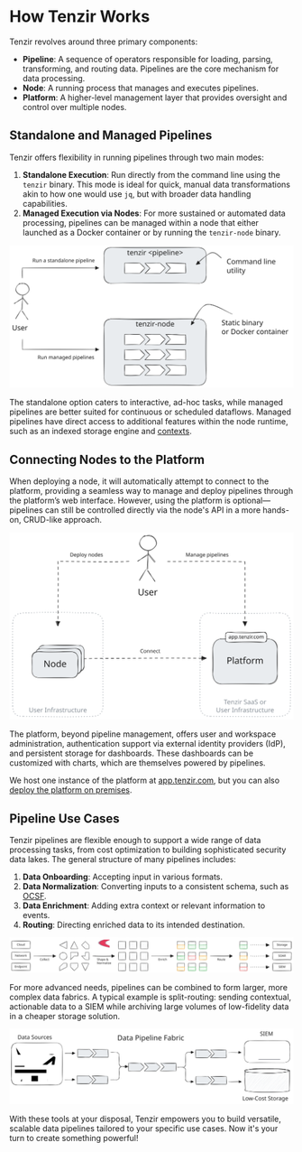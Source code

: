 # How Tenzir Works

Tenzir revolves around three primary components:

- **Pipeline**: A sequence of operators responsible for loading, parsing,
  transforming, and routing data. Pipelines are the core mechanism for data
  processing.
- **Node**: A running process that manages and executes pipelines.
- **Platform**: A higher-level management layer that provides oversight and
  control over multiple nodes.

## Standalone and Managed Pipelines

Tenzir offers flexibility in running pipelines through two main modes:

1. **Standalone Execution**: Run directly from the command line using the
   `tenzir` binary. This mode is ideal for quick, manual data transformations
   akin to how one would use `jq`, but with broader data handling capabilities.
2. **Managed Execution via Nodes**: For more sustained or automated data
   processing, pipelines can be managed within a node that either launched
   as a Docker container or by running the `tenzir-node` binary.

![Pipelines Two Ways](user-journey-1.svg)

The standalone option caters to interactive, ad-hoc tasks, while managed
pipelines are better suited for continuous or scheduled dataflows. Managed
pipelines have direct access to additional features within the node runtime,
such as an indexed storage engine and [contexts](../contexts.md).

## Connecting Nodes to the Platform

When deploying a node, it will automatically attempt to connect to the platform,
providing a seamless way to manage and deploy pipelines through the platform’s
web interface. However, using the platform is optional—pipelines can still be
controlled directly via the node's API in a more hands-on, CRUD-like approach.

![Nodes and Platform](user-journey-2.svg)

The platform, beyond pipeline management, offers user and workspace
administration, authentication support via external identity providers (IdP),
and persistent storage for dashboards. These dashboards can be customized with
charts, which are themselves powered by pipelines.

We host one instance of the platform at
[app.tenzir.com](https://app.tenzir.com), but you can also [deploy the platform
on premises](../installation/deploy-the-platform.md).

## Pipeline Use Cases

Tenzir pipelines are flexible enough to support a wide range of data processing
tasks, from cost optimization to building sophisticated security data lakes. The
general structure of many pipelines includes:

1. **Data Onboarding**: Accepting input in various formats.
2. **Data Normalization**: Converting inputs to a consistent schema, such as
   [OCSF](https://github.com/ocsf).
3. **Data Enrichment**: Adding extra context or relevant information to events.
4. **Routing**: Directing enriched data to its intended destination.

![Pipeline Steps](user-journey-3.svg)

For more advanced needs, pipelines can be combined to form larger, more complex
data fabrics. A typical example is split-routing: sending contextual, actionable
data to a SIEM while archiving large volumes of low-fidelity data in a cheaper
storage solution.

![Data Pipeline Fabric](user-journey-4.svg)

With these tools at your disposal, Tenzir empowers you to build versatile,
scalable data pipelines tailored to your specific use cases. Now it's your turn
to create something powerful!
